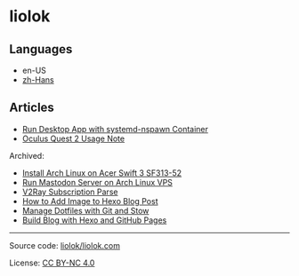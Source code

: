 # liolok

## Languages

- en-US
- [zh-Hans](zhs)

## Articles

- [Run Desktop App with systemd-nspawn Container](run-desktop-app-with-systemd-nspawn-container)
- [Oculus Quest 2 Usage Note](oculus-quest-2-usage-note)

Archived:
- [Install Arch Linux on Acer Swift 3 SF313-52](install-archlinux-on-acer-swift-3-sf313-52)
- [Run Mastodon Server on Arch Linux VPS](run-mastodon-server-on-archlinux-vps)
- [V2Ray Subscription Parse](v2ray-subscription-parse)
- [How to Add Image to Hexo Blog Post](how-to-add-image-to-hexo-blog-post)
- [Manage Dotfiles with Git and Stow](manage-dotfiles-with-git-and-stow)
- [Build Blog with Hexo and GitHub Pages](build-blog-with-hexo-and-github-pages)

---

Source code: [liolok/liolok.com](https://github.com/liolok/liolok.com)

License: [CC BY-NC 4.0](https://creativecommons.org/licenses/by-nc/4.0/ "Attribution-NonCommercial 4.0 International")
